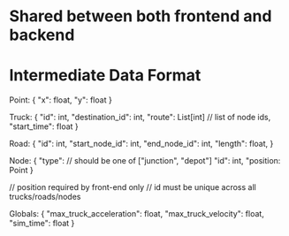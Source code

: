 # Shared between both frontend and backend

# Intermediate Data Format
Point:
    {
        "x": float,
        "y": float
    }

Truck:
    {
        "id": int,
        "destination_id": int,
        "route": List[int] // list of node ids,
        "start_time": float
    }

Road:
    {
        "id": int,
        "start_node_id": int,
        "end_node_id": int,
        "length": float,
    }

Node:
    {
        "type": // should be one of ["junction", "depot"]
        "id": int,
        "position: Point
    }

// position required by front-end only
// id must be unique across all trucks/roads/nodes

Globals:
    {
        "max_truck_acceleration": float,
        "max_truck_velocity": float,
        "sim_time": float
    }